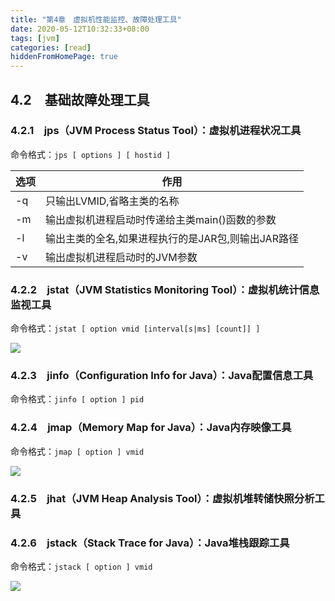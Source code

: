 ```yaml
---
title: "第4章　虚拟机性能监控、故障处理工具"
date: 2020-05-12T10:32:33+08:00
tags: [jvm]
categories: [read]
hiddenFromHomePage: true
---
```


## 4.2　基础故障处理工具
### 4.2.1　jps（JVM Process Status Tool）：虚拟机进程状况工具
命令格式：`jps [ options ] [ hostid ]`

| 选项 | 作用                                               |
| ---- | -------------------------------------------------- |
| -q   | 只输出LVMID,省略主类的名称                         |
| -m   | 输出虚拟机进程启动时传递给主类main()函数的参数     |
| -l   | 输出主类的全名,如果进程执行的是JAR包,则输出JAR路径 |
| -v   | 输出虚拟机进程启动时的JVM参数                      |
### 4.2.2　jstat（JVM Statistics Monitoring Tool）：虚拟机统计信息监视工具
命令格式：`jstat [ option vmid [interval[s|ms] [count]] ]`

![](/images/read/jvm/4-2.jpg)
### 4.2.3　jinfo（Configuration Info for Java）：Java配置信息工具
命令格式：`jinfo [ option ] pid`
### 4.2.4　jmap（Memory Map for Java）：Java内存映像工具
命令格式：`jmap [ option ] vmid`

![](/images/read/jvm/4-3.jpg)
### 4.2.5　jhat（JVM Heap Analysis Tool）：虚拟机堆转储快照分析工具
### 4.2.6　jstack（Stack Trace for Java）：Java堆栈跟踪工具
命令格式：`jstack [ option ] vmid`

![](/images/read/jvm/4-4.jpg)